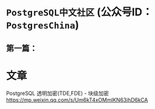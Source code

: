 
# `PostgreSQL中文社区` (公众号ID：`PostgresChina`)

第一篇：
- 

# 文章

PostgreSQL 透明加密(TDE,FDE) - 块级加密 https://mp.weixin.qq.com/s/Um6kT4xOMmIKN63ihD6kCA
